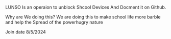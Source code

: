 LUNSO Is an operaion to unblock Shcool Devices And Docment
it on Github.


Why are We doing this?
We are doing this to make school life more barble and help the Spread of the powerhugry
nature





Join date 8/5/2024

